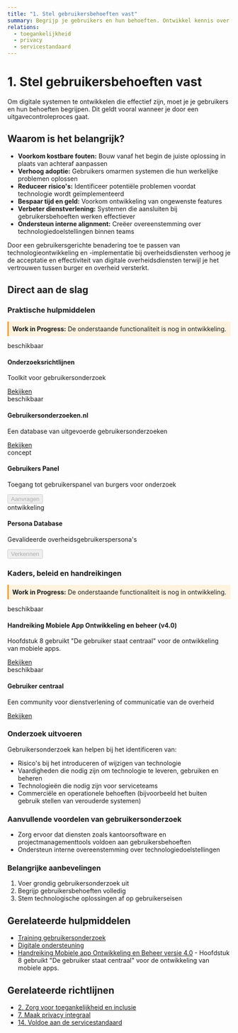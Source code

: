 ```yaml
---
title: "1. Stel gebruikersbehoeften vast"
summary: Begrijp je gebruikers en hun behoeften. Ontwikkel kennis over je gebruikers en wat dat betekent voor je technologieproject.
relations:
  - toegankelijkheid
  - privacy
  - servicestandaard
---
```


# 1. Stel gebruikersbehoeften vast

Om digitale systemen te ontwikkelen die effectief zijn, moet je je gebruikers en hun behoeften begrijpen. Dit geldt vooral wanneer je door een uitgavecontroleproces gaat.

## Waarom is het belangrijk?

- **Voorkom kostbare fouten:** Bouw vanaf het begin de juiste oplossing in plaats van achteraf aanpassen
- **Verhoog adoptie:** Gebruikers omarmen systemen die hun werkelijke problemen oplossen
- **Reduceer risico's:** Identificeer potentiële problemen voordat technologie wordt geïmplementeerd
- **Bespaar tijd en geld:** Voorkom ontwikkeling van ongewenste features
- **Verbeter dienstverlening:** Systemen die aansluiten bij gebruikersbehoeften werken effectiever
- **Ondersteun interne alignment:** Creëer overeenstemming over technologiedoelstellingen binnen teams

Door een gebruikersgerichte benadering toe te passen van technologieontwikkeling en -implementatie bij overheidsdiensten verhoog je de acceptatie en effectiviteit van digitale overheidsdiensten terwijl je het vertrouwen tussen burger en overheid versterkt.

## Direct aan de slag

<div class="direct-aan-de-slag">
    <h3>Praktische hulpmiddelen</h3>
    <div class="warning-banner" style="background-color: #fff3e0; padding: 0.5rem; border-left: 3px solid #ff9800; margin-bottom: 0.8rem;">
        <strong>Work in Progress:</strong> De onderstaande functionaliteit is nog in ontwikkeling.
    </div>
    <div class="action-cards">
        <div class="action-card">
            <span class="wip-badge wip-badge-beschikbaar">beschikbaar</span>
            <h4 >Onderzoeksrichtlijnen</h4>
            <p >Toolkit voor gebruikersonderzoek</p>
            <a href="https://toolkittaal.gebruikercentraal.nl/richtlijnen/" class="action-button" target="_blank">Bekijken</a>
        </div>
        <div class="action-card">
            <span class="wip-badge wip-badge-beschikbaar">beschikbaar</span>
            <h4 >Gebruikersonderzoeken.nl</h4>
            <p > Een database van uitgevoerde gebruikersonderzoeken</p>
            <a href="https://gebruikersonderzoeken.nl/docs/onderzoek-bekijken" class="action-button" target="_blank">Bekijken</a>
        </div>
        <div class="action-card">
            <span class="wip-badge wip-badge-concept">concept</span>
            <h4 >Gebruikers Panel</h4>
            <p >Toegang tot gebruikerspanel van burgers voor onderzoek</p>
            <button disabled class="action-button">Aanvragen</button>
        </div>
        <div class="action-card">
            <span class="wip-badge wip-badge-ontwikkeling">ontwikkeling</span>
            <h4 >Persona Database</h4>
            <p >Gevalideerde overheidsgebruikerspersona's</p>
            <button disabled class="action-button">Verkennen</button>
        </div>
    </div>
</div>

<div class="direct-aan-de-slag">
    <h3>Kaders, beleid en handreikingen</h3>
    <div class="warning-banner" style="background-color: #fff3e0; padding: 0.5rem; border-left: 3px solid #ff9800; margin-bottom: 0.8rem;">
        <strong>Work in Progress:</strong> De onderstaande functionaliteit is nog in ontwikkeling.
    </div>
    <div class="action-cards">
        <div class="action-card">
            <span class="wip-badge wip-badge-beschikbaar">beschikbaar</span>
                <h4 >Handreiking Mobiele App Ontwikkeling en beheer (v4.0)</h4>
                <p > Hoofdstuk 8 gebruikt "De gebruiker staat centraal" voor de ontwikkeling van mobiele apps. </p>
                <a href="https://www.noraonline.nl/images/noraonline/2/26/Handreiking_Mobiele_App_4.0.pdf" class="action-button" target="_blank">Bekijken</a>
        </div>
        <div class="action-card">
            <span class="wip-badge wip-badge-beschikbaar">beschikbaar</span>
            <h4 >Gebruiker centraal</h4>
            <p > Een community voor dienstverlening of communicatie van de overheid</p>
            <a href="https://www.gebruikercentraal.nl" class="action-button" target="_blank">Bekijken</a>
        </div>
    </div>
</div>

### Onderzoek uitvoeren

 Gebruikersonderzoek kan helpen bij het identificeren van:

- Risico's bij het introduceren of wijzigen van technologie
- Vaardigheden die nodig zijn om technologie te leveren, gebruiken en beheren
- Technologieën die nodig zijn voor serviceteams
- Commerciële en operationele behoeften (bijvoorbeeld het buiten gebruik stellen van verouderde systemen)

### Aanvullende voordelen van gebruikersonderzoek

- Zorg ervoor dat diensten zoals kantoorsoftware en projectmanagementtools voldoen aan gebruikersbehoeften
- Ondersteun interne overeenstemming over technologiedoelstellingen

### Belangrijke aanbevelingen

1. Voer grondig gebruikersonderzoek uit
2. Begrijp gebruikersbehoeften volledig
3. Stem technologische oplossingen af op gebruikerseisen

## Gerelateerde hulpmiddelen

- [Training gebruikersonderzoek](https://www.gebruikercentraal.nl/evenementen/)
- [Digitale ondersteuning](https://www.digitaleoverheid.nl/overzicht-van-alle-onderwerpen/digitale-inclusie/)
- [Handreiking Mobiele app Ontwikkeling en Beheer versie 4.0](https://www.noraonline.nl/images/noraonline/2/26/Handreiking_Mobiele_App_4.0.pdf) - Hoofdstuk 8 gebruikt "De gebruiker staat centraal" voor de ontwikkeling van mobiele apps.


## Gerelateerde richtlijnen

- [2. Zorg voor toegankelijkheid en inclusie](../toegankelijkheid/index.md)
- [7. Maak privacy integraal](../privacy/index.md)
- [14. Voldoe aan de servicestandaard](../servicestandaard/index.md)
